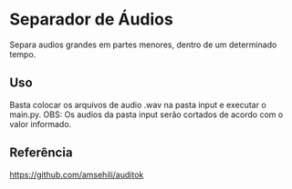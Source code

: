 # Separador de Áudios

Separa audios grandes em partes menores, dentro de um determinado tempo.

## Uso

Basta colocar os arquivos de audio .wav na pasta input e executar o main.py.
OBS: Os audios da pasta input serão cortados de acordo com o valor informado.

## Referência

https://github.com/amsehili/auditok
